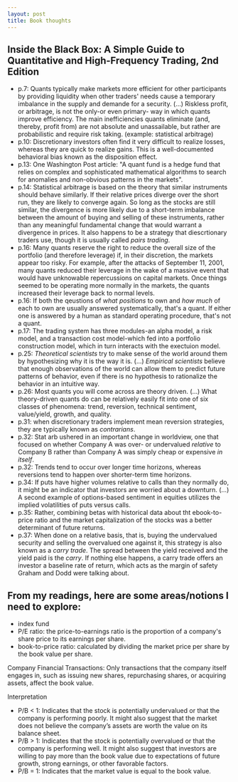 ```yaml
---
layout: post
title: Book thoughts
---
```


## Inside the Black Box: A Simple Guide to Quantitative and High-Frequency Trading, 2nd Edition

* p.7: Quants typically make markets more efficient for other participants by providing liquidity when other traders' needs cause a temporary imbalance in the supply and demande for a security. (...) Riskless profit, or arbitrage, is not the only-or even primary- way in which quants improve efficiency. The main inefficiencies quants eliminate (and, thereby, profit from) are not absolute and unassailable,  but rather are probabilistic and require risk taking. (example: statistical arbitrage)
* p.10: Discretionary investors often find it very difficult to realize losses, whereas they are quick to realize gains. This is a well-documented behavioral bias known as the disposition effect.
* p.13: One Washington Post article: "A quant fund is a hedge fund that relies on complex and sophisticated mathematical algorithms to search for anomalies and non-obvious patterns in the markets".
* p.14: Statistical arbitrage is based on the theory that similar instruments should behave similarly. If their relative prices diverge over the short run, they are likely to converge again. So long as the stocks are still similar, the divergence is more likely due to a short-term imbalance between the amount of buying and selling of these instruments, rather than any meaningful fundamental change that would warrant a divergence in prices. It also happens to be a strategy that diescrtionary traders use, though it is usually called *pairs trading*.
* p.16: Many quants reserve the right to reduce the overall size of the portfolio (and therefore leverage) if, in their discretion, the markets appear too risky. For example, after the attacks of September 11, 2001, many quants reduced their leverage in the wake of a massive event that would have unknowable repercussions on capital markets. Once things seemed to be operating more normally in the markets, the quants increased their leverage back to normal levels.
* p.16: If both the qeustions of *what positions* to own and *how much* of each to own are usually answered systematically, that's a quant. If either one is answered by a human as standard operating procedure, that's not a quant.
* p.17: The trading system has three modules-an alpha model, a risk model, and a transaction cost model-which fed into a portfolio construction model, which in turn interacts with the exectuion model.
* p.25: *Theoretical scientists* try to make sense of the world around them by hypothesizing why it is the way it is. (...) *Empirical scientists* believe that enough observations of the world can allow them to predict future patterns of behavior, even if there is no hypothesis to rationalize the behavior in an intuitive way.
* p.26: Most quants you will come across are theory driven. (...) What theory-driven quants do can be relatively easily fit into one of six classes of phenomena: trend, reversion, technical sentiment, value/yield, growth, and quality.
* p.31: when discretionary traders implement mean reversion strategies, they are typically known as *contrarians*.
* p.32: Stat arb ushered in an important change in worldview, one that focused on whether Company A was over- or undervalued *relative* to Company B rather than Company A was simply cheap or expensive *in itself*.
* p.32: Trends tend to occur over longer time horizons, whereas reversions tend to happen over shorter-term time horizons.
* p.34: If puts have higher volumes relative to calls than they normally do, it might be an indicator that investors are worried about a downturn. (...) A second example of options-based sentiment in equities utilizes the implied volatilities of puts versus calls.
* p.35: Rather, combining betas with historical data about tht ebook-to-price ratio and the market capitalization of the stocks was a better determinant of future returns.
* p.37: When done on a relative basis, that is, buying the undervalued security and selling the overvalued one against it, this strategy is also known as a *carry trade*. The spread between the yield received and the yield paid is the *carry*. If nothing else happens, a carry trade offers an investor a baseline rate of return, which acts as the margin of safety Graham and Dodd were talking about.


## From my readings, here are some areas/notions I need to explore:

* index fund
* P/E ratio: the price-to-earnings ratio is the proportion of a company's share price to its earnings per share.
* book-to-price ratio: calculated by dividing the market price per share by the book value per share.

Company Financial Transactions: Only transactions that the company itself engages in, such as issuing new shares, repurchasing shares, or acquiring assets, affect the book value.

Interpretation
- P/B < 1: Indicates that the stock is potentially undervalued or that the company is performing poorly. It might also suggest that the market does not believe the company’s assets are worth the value on its balance sheet.
- P/B > 1: Indicates that the stock is potentially overvalued or that the company is performing well. It might also suggest that investors are willing to pay more than the book value due to expectations of future growth, strong earnings, or other favorable factors.
- P/B = 1: Indicates that the market value is equal to the book value.

